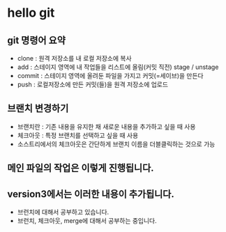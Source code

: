 # hello git

## git 명령어 요약

- clone : 원격 저장소를 내 로컬 저장소에 복사
- add : 스테이지 영역에 내 작업들을 리스트에 올림(커밋 직전) stage / unstage
- commit : 스테이지 영역에 올려둔 파일을 가지고 커밋(=세이브)을 만든다
- push : 로컬저장소에 만든 커밋(들)을 원격 저장소에 업로드



## 브랜치 변경하기
- 브랜치란 : 기존 내용을 유지한 채 새로운 내용을 추가하고 싶을 때 사용
- 체크아웃 : 특정 브랜치를 선택하고 싶을 때 사용
- 소스트리에서의 체크아웃은 간단하게 브랜치 이름을 더블클릭하는 것으로 가능 

## 메인 파일의 작업은 이렇게 진행됩니다.

## version3에서는 이러한 내용이 추가됩니다.
- 브런치에 대해서 공부하고 있습니다. 
- 브런치, 체크아웃, merge에 대해서 공부하는 중입니다.